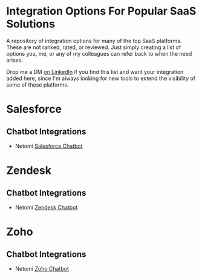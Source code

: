 # Integration Options For Popular SaaS Solutions
A repository of integration options for many of the top SaaS platforms. These are not ranked, rated, or reviewed. Just simply creating a list of options you, me, or any of my colleagues can refer back to when the need arises. 

Drop me a DM <a href="https://www.linkedin.com/in/jonathanbentz">on LinkedIn</a> if you find this list and want your integration added here, since I'm always looking for new tools to extend the visibility of some of these platforms.

# Salesforce
<h2>Chatbot Integrations</h2>
<ul>
<li>Netomi <a href="https://www.netomi.com/platform/integrations/salesforce">Salesforce Chatbot</a></li>
</ul>  

# Zendesk
<h2>Chatbot Integrations</h2>
<ul>
<li>Netomi <a href="https://www.netomi.com/platform/integrations/zendesk">Zendesk Chatbot</a></li>
</ul>

# Zoho
<h2>Chatbot Integrations</h2>
<ul>
<li>Netomi <a href="https://www.netomi.com/platform/integrations/zoho">Zoho Chatbot</a></li>
</ul>
